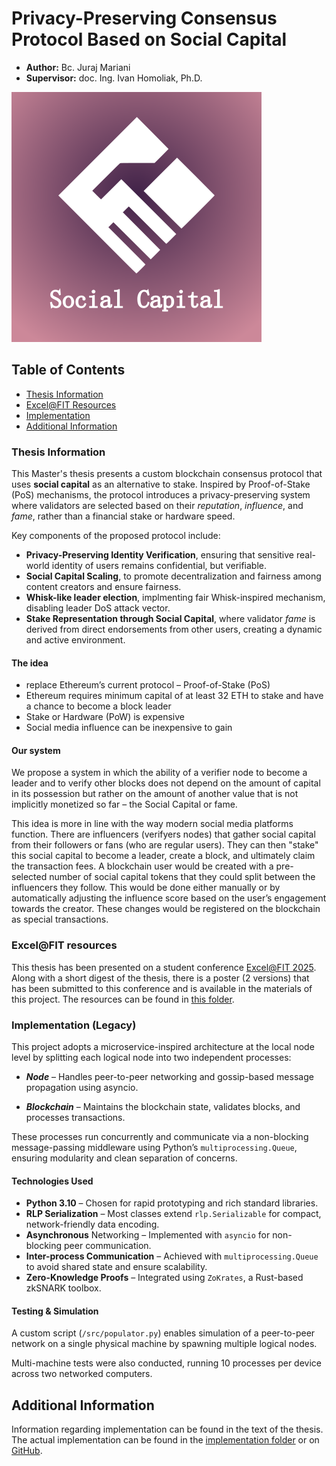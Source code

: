 # Privacy-Preserving Consensus Protocol Based on Social Capital

- **Author:** Bc. Juraj Mariani  
- **Supervisor:** doc. Ing. Ivan Homoliak, Ph.D.

![logo](./Excel@FIT/nahled.png)

## Table of Contents

- [Thesis Information](#thesis-information)  
- [Excel@FIT Resources](#excelfit-resources)  
- [Implementation](#implementation)  
- [Additional Information](#additional-information)

### Thesis Information

This Master's thesis presents a custom blockchain consensus protocol that uses **social capital** as an alternative to stake. Inspired by Proof-of-Stake (PoS) mechanisms, the protocol introduces a privacy-preserving system where validators are selected based on their *reputation*, *influence*, and *fame*, rather than a financial stake or hardware speed.

Key components of the proposed protocol include:

- **Privacy-Preserving Identity Verification**, ensuring that sensitive real-world identity of users remains confidential, but verifiable.
- **Social Capital Scaling**, to promote decentralization and fairness among content creators and ensure fairness.
- **Whisk-like leader election**, implmenting fair Whisk-inspired mechanism, disabling leader DoS attack vector.
- **Stake Representation through Social Capital**, where validator *fame* is derived from direct endorsements from other users, creating a dynamic and active environment.

#### The idea

- replace Ethereum’s current protocol – Proof-of-Stake (PoS)
- Ethereum requires minimum capital of at least 32 ETH to stake and have a chance to become a block leader
- Stake or Hardware (PoW) is expensive
- Social media influence can be inexpensive to gain

#### Our system

We propose a system in which the ability of a
verifier node to become a leader and to verify other blocks does not depend on the amount
of capital in its possession but rather on the amount of another value that is not implicitly
monetized so far – the Social Capital or fame.

This idea is more in line with the way modern social media platforms function.
There are influencers (verifyers nodes) that gather social capital from their followers or fans (who
are regular users). They can then "stake" this social capital to become a leader, create a
block, and ultimately claim the transaction fees. A blockchain user would be created with
a pre-selected number of social capital tokens that they could split between the influencers
they follow. This would be done either manually or by automatically
adjusting the influence score based on the user’s engagement towards the creator. These
changes would be registered on the blockchain as special transactions.

### Excel@FIT resources

This thesis has been presented on a student conference [Excel@FIT 2025](https://excel.fit.vutbr.cz/).
Along with a short digest of the thesis, there is a poster (2 versions) that has been submitted to this conference and is available in the materials of this project.
The resources can be found in [this folder](/Excel@FIT/).

### Implementation (Legacy)

This project adopts a microservice-inspired architecture at the local node level by splitting each logical node into two independent processes:

- ***Node*** – Handles peer-to-peer networking and gossip-based message propagation using asyncio.

- ***Blockchain*** – Maintains the blockchain state, validates blocks, and processes transactions.

These processes run concurrently and communicate via a non-blocking message-passing middleware using Python’s `multiprocessing.Queue`, ensuring modularity and clean separation of concerns.

#### Technologies Used

- **Python 3.10** – Chosen for rapid prototyping and rich standard libraries.
- **RLP Serialization** – Most classes extend `rlp.Serializable` for compact, network-friendly data encoding.
- **Asynchronous** Networking – Implemented with `asyncio` for non-blocking peer communication.
- **Inter-process Communication** – Achieved with `multiprocessing.Queue` to avoid shared state and ensure scalability.
- **Zero-Knowledge Proofs** – Integrated using `ZoKrates`, a Rust-based zkSNARK toolbox.

#### Testing & Simulation

A custom script (`/src/populator.py`) enables simulation of a peer-to-peer network on a single physical machine by spawning multiple logical nodes.

Multi-machine tests were also conducted, running 10 processes per device across two networked computers.

## Additional Information

Information regarding implementation can be found in the text of the thesis. The actual implementation can be found in the [implementation folder](/Legacy/src/) or on [GitHub](https://github.com/JurajMariani/scap/tree/main).
